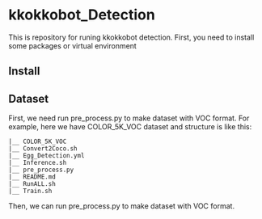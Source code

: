 # kkokkobot_Detection

This is repository for runing kkokkobot detection.
First, you need to install some packages or virtual environment

## Install

## Dataset
First, we need run pre_process.py to make dataset with VOC format.
For example, here we have COLOR_5K_VOC dataset and structure is like this:
```
|__ COLOR_5K_VOC
|__ Convert2Coco.sh
|__ Egg_Detection.yml
|__ Inference.sh
|__ pre_process.py
|__ README.md
|__ RunALL.sh
|__ Train.sh
```
Then, we can run pre_process.py to make dataset with VOC format.
```
```
